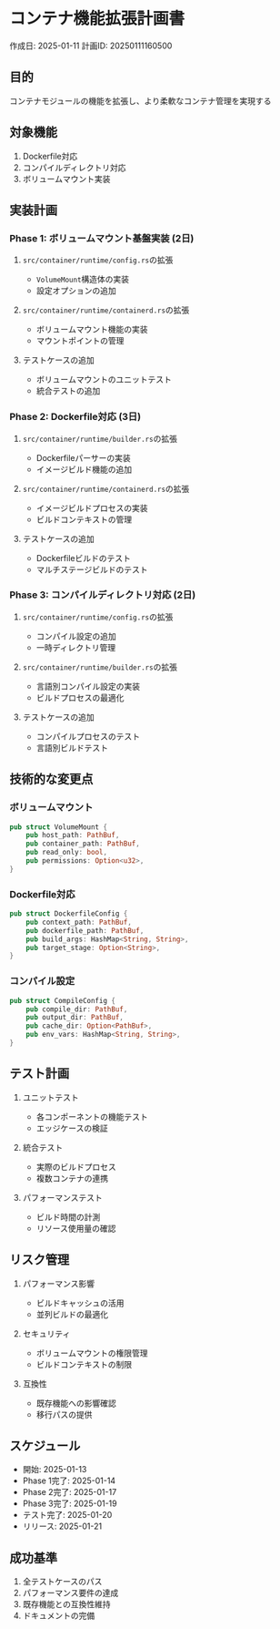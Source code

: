 # コンテナ機能拡張計画書
作成日: 2025-01-11
計画ID: 20250111160500

## 目的
コンテナモジュールの機能を拡張し、より柔軟なコンテナ管理を実現する

## 対象機能
1. Dockerfile対応
2. コンパイルディレクトリ対応
3. ボリュームマウント実装

## 実装計画

### Phase 1: ボリュームマウント基盤実装 (2日)
1. `src/container/runtime/config.rs`の拡張
   - `VolumeMount`構造体の実装
   - 設定オプションの追加

2. `src/container/runtime/containerd.rs`の拡張
   - ボリュームマウント機能の実装
   - マウントポイントの管理

3. テストケースの追加
   - ボリュームマウントのユニットテスト
   - 統合テストの追加

### Phase 2: Dockerfile対応 (3日)
1. `src/container/runtime/builder.rs`の拡張
   - Dockerfileパーサーの実装
   - イメージビルド機能の追加

2. `src/container/runtime/containerd.rs`の拡張
   - イメージビルドプロセスの実装
   - ビルドコンテキストの管理

3. テストケースの追加
   - Dockerfileビルドのテスト
   - マルチステージビルドのテスト

### Phase 3: コンパイルディレクトリ対応 (2日)
1. `src/container/runtime/config.rs`の拡張
   - コンパイル設定の追加
   - 一時ディレクトリ管理

2. `src/container/runtime/builder.rs`の拡張
   - 言語別コンパイル設定の実装
   - ビルドプロセスの最適化

3. テストケースの追加
   - コンパイルプロセスのテスト
   - 言語別ビルドテスト

## 技術的な変更点

### ボリュームマウント
```rust
pub struct VolumeMount {
    pub host_path: PathBuf,
    pub container_path: PathBuf,
    pub read_only: bool,
    pub permissions: Option<u32>,
}
```

### Dockerfile対応
```rust
pub struct DockerfileConfig {
    pub context_path: PathBuf,
    pub dockerfile_path: PathBuf,
    pub build_args: HashMap<String, String>,
    pub target_stage: Option<String>,
}
```

### コンパイル設定
```rust
pub struct CompileConfig {
    pub compile_dir: PathBuf,
    pub output_dir: PathBuf,
    pub cache_dir: Option<PathBuf>,
    pub env_vars: HashMap<String, String>,
}
```

## テスト計画
1. ユニットテスト
   - 各コンポーネントの機能テスト
   - エッジケースの検証

2. 統合テスト
   - 実際のビルドプロセス
   - 複数コンテナの連携

3. パフォーマンステスト
   - ビルド時間の計測
   - リソース使用量の確認

## リスク管理
1. パフォーマンス影響
   - ビルドキャッシュの活用
   - 並列ビルドの最適化

2. セキュリティ
   - ボリュームマウントの権限管理
   - ビルドコンテキストの制限

3. 互換性
   - 既存機能への影響確認
   - 移行パスの提供

## スケジュール
- 開始: 2025-01-13
- Phase 1完了: 2025-01-14
- Phase 2完了: 2025-01-17
- Phase 3完了: 2025-01-19
- テスト完了: 2025-01-20
- リリース: 2025-01-21

## 成功基準
1. 全テストケースのパス
2. パフォーマンス要件の達成
3. 既存機能との互換性維持
4. ドキュメントの完備 